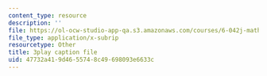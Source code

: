 ```yaml
---
content_type: resource
description: ''
file: https://ol-ocw-studio-app-qa.s3.amazonaws.com/courses/6-042j-mathematics-for-computer-science-spring-2015/47732a419d4655748c49698093e6633c_ZDQk45NQbEo.vtt
file_type: application/x-subrip
resourcetype: Other
title: 3play caption file
uid: 47732a41-9d46-5574-8c49-698093e6633c
---
```

